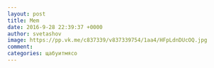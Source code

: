 ```yaml
--- 
layout: post 
title: Mem 
date: 2016-9-28 22:39:37 +0000 
author: svetashov 
image: https://pp.vk.me/c837339/v837339754/1aa4/HFpLdnDUcOQ.jpg
comment: 
categories: щабуитмясо
---
```

